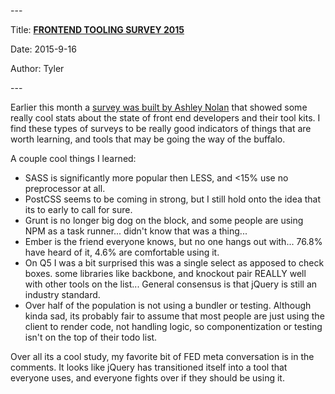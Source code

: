 \-\-\-

Title: __[FRONTEND TOOLING SURVEY 2015](https://www.tymerry.com/front/)__

Date: 2015\-9\-16

Author: Tyler

\-\-\-

Earlier this month a [survey was built by Ashley Nolan](http://ashleynolan.co.uk/blog/frontend-tooling-survey-2015-results?utm_source=CSS-Weekly&utm_campaign=Issue-180&utm_medium=email) that showed some really cool stats about the state of front end developers and their tool kits\. I find these types of surveys to be really good indicators of things that are worth learning, and tools that may be going the way of the buffalo\.

A couple cool things I learned:

- SASS is significantly more popular then LESS, and <15% use no preprocessor at all\.
- PostCSS seems to be coming in strong, but I still hold onto the idea that its to early to call for sure\.
- Grunt is no longer big dog on the block, and some people are using NPM as a task runner\.\.\. didn't know that was a thing\.\.\.
- Ember is the friend everyone knows, but no one hangs out with\.\.\. 76\.8% have heard of it, 4\.6% are comfortable using it\.
- On Q5 I was a bit surprised this was a single select as apposed to check boxes\. some libraries like backbone, and knockout pair REALLY well with other tools on the list\.\.\. General consensus is that jQuery is still an industry standard\.
- Over half of the population is not using a bundler or testing\. Although kinda sad, its probably fair to assume that most people are just using the client to render code, not handling logic, so componentization or testing isn't on the top of their todo list\.

Over all its a cool study, my favorite bit of FED meta conversation is in the comments\. It looks like jQuery has transitioned itself into a tool that everyone uses, and everyone fights over if they should be using it\.

